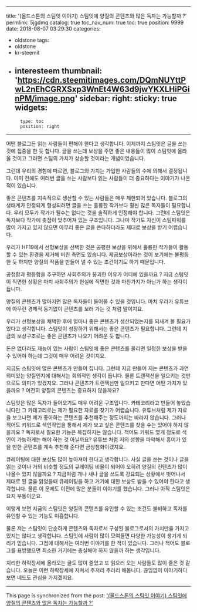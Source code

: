 
---
title: '(올드스톤의 스팀잇 이야기) 스팀잇에  양질의 콘텐츠와 많은 독자는 가능할까 ?'
permlink: 5jgdmq
catalog: true
toc_nav_num: true
toc: true
position: 9999
date: 2018-08-07 03:29:30
categories:
- oldstone
tags:
- oldstone
- kr-steemit
- interesteem
thumbnail: 'https://cdn.steemitimages.com/DQmNUYttPwL2nEhCGRXSxp3WnEt4W63d9jwYKXLHiPGinPM/image.png'
sidebar:
    right:
        sticky: true
widgets:
    -
        type: toc
        position: right
---


어떤 블로그든 읽는 사람들이 편해야 한다고 생각합니다. 이제까지 스팀잇은 글을 쓰는 것에 집중을 한 듯 합니다. 글을 쓰는데 보상을 주면 좋은 내용들이 많이 스팀잇에 올라올 것이고 그러면 스팀의 가치가 상승할 것이라는 개념이었습니다. 

그런데 우리의 경험에 따르면, 블로그의 가치는 가입한 사람들의 수에 의해서 결정됩니다. 이미 전에도 여러번 글을 쓰는 사람보다 읽는 사람들이 더 중요하다는 이야기가 나온 적이 있습니다. 

좋은 콘텐츠를 지속적으로 생산할 수 있는 사람들은 매우 제한되어 있습니다. 블로그의 생태계가 안정되게 형성되려면 글을 쓰는 훌륭한 작가보다 훨씬 많은 독자들이 필요합니다. 우리 모두가 작가가 될수는 없다는 것을 솔직하게 인정해야 합니다. 그런데 스팀잇은 독자보다 작가에 촛점이 맞추어져 있는 구조입니다. 그나마 작가도 자신이 스팀파워를 많이 가지고 있지 않으면 아무리 좋은 글을 쓴다하더라도 제대로 보상을 받기 어렵습니다.  

우리가  HF19에서 선형보상을 선택한 것은 공평한 보상을 위해서 훌륭한 작가들이 활동할 수 있는 환경을 제거해  버린 측면도 있습니다. 제곱보상이라는 것이 보기에는 불평등한 듯 하지만 양질의 작품을 만들어 낼 수 있는 조건이기도 하기 때문입니다. 

공정함과 평등함을 추구하던 사회주의가 붕괴한 이유가 어디에 있을까요 ? 지금 스팀잇이 직면한 상황은 마치 사회주의가 현실에 직면한 것과 마찬가지가 아닌가 하는 생각이 듭니다. 

양질의 콘텐츠가 많아지면 많은 독자들이 들어올 수 있을 것입니다. 마치 우리가 유튜브에 아무런 경제적 동기없이 콘텐츠를 보러 가는 것 처럼 말이지요. 

우리가 선형보상을 채택한 후에 얼마나 좋은 콘텐츠가 생산되었는지를 되새겨 볼 필요가 있다고 생각합니다. 스팀잇이 성장하기 위해서는 좋은 콘텐츠가 필요합니다. 그런데 지금의 보상구조로는 좋은 콘텐츠가 나오기 어려운 듯 합니다. 

돈은 없더라도 재능이 있는 사람이 스팀잇에 좋은 콘텐츠를 올리면 일정한 보상을 받을 수 있어야 하는데 그것이 매우 어려운 것이지요. 

지금도 스팀잇에 많은 콘텐츠가 만들어 집니다. 그런데 지금 만들어 지는 콘텐츠가 과연 의미있는 양질인지에 대해서는 회의적인 생각이 듭니다. 물론 트랜잭션을 일으키는 것만으로도 의미가 있겠지요. 그러나 콘텐츠가 트랜잭선만 일으키고 만다면 어떤 가치가 있을까요 ? 여전히 양질의 콘텐츠는 중요하지 않을까요? 

스팀잇은 많은 독자가 들어오기도 매우 어려운 구조입니다. 카테코리라고 만들어 놓았습니다만 그 카테고리로는 제가 필요한 자료를 찾기가 어렵습니다. 유튜브처럼 제가 자료을 보고나면 제가 좋아하는 콘텐츠를 추천해주는 정도까지는 바라지 않습니다. 그러나 적어도 키워드로 색인작업을 통해서 제가 보고 싶은 콘텐츠를 찾을 수는 있어야 하지 않을까요 ? 독자로서 필요한 기능은 복잡하지는 않습니다. 적어도 키워드 몇개 정도로 색인이 가능하게는 해야 하는 것 아닐까요? 유튜브 처럼 저의 성향을 파악해서 흥미가 있을 만한 콘텐츠를 계속 추천해 준다면 금상첨화이겠지요.  

큐레이팅에 대한 보상도 많이 높아져야 한다고 생각합니다. 사실 글을 쓰는 것이나 글을 읽는 것이나 거의 비슷할 정도의 큐레이팅 비율이 되어야 오히려 양질의 컨텐츠가 많이 나올수 있지 않을까요 ? 지금처럼 개나 새나 글을 쓰도록 강요되는 상황에서 벗어나서 제대로 된 글을 읽었을때 큐레이팅을 하고 거기에 대한 보상도 받을 수 있어야 한다고 생각합니다. 물론 이 문제도 이전에 많은 분들이 이야기를 했습니다. 그러나 아직 스팀잇은 요지 부동이군요. 

이렇게 보면 지금의 스팀잇은 양질의 콘텐츠를 유인할 수 있는 조건도 불비하고 독자를 유인할 수 있는 기능도 미흡합니다. 

물론 저는 스팀잇이 단순하게 콘텐츠와 독자로서 구성된 블로그로서의 가치만을 가지고 있지는 않다고 생각합니다. 스팀잇에 사람이 많이 모여들면 다양한 가능성이 생기게 되리가 믿습니다. 그점에 대해서는 여러번 이야기를 한 적이 있습니다. 그러나 적어도 블로그를 표방했으면 최소한 거기에는 충실해야 하지 않을까 하는 생각입니다. 

지리한 하락장세에 올라오는 글도 많이 줄었고 또 읽으러 오는 사람들도 많이 줄은 것 같습니다. 오늘은 이런 하락장세에 지쳐서 주저리 주러리 해봅니다. 끊임없이 이야기하다 보면 네드도 관심을 가지겠지요.

- - -

This page is synchronized from the post: ['(올드스톤의 스팀잇 이야기) 스팀잇에  양질의 콘텐츠와 많은 독자는 가능할까 ?'](https://steemit.com/@oldstone/5jgdmq)
